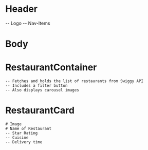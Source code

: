 # Header
  -- Logo
  -- Nav-Items

# Body
  # RestaurantContainer
    -- Fetches and holds the list of restaurants from Swiggy API
    -- Includes a filter button 
    -- Also displays carousel images 
  # RestaurantCard
    # Image
    # Name of Restaurant
    -- Star Rating
    -- Cuisine
    -- Delivery time